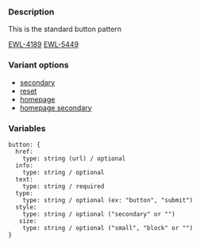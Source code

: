 ### Description
This is the standard button pattern

[EWL-4189](https://issues.ama-assn.org/browse/EWL-4189)
[EWL-5449](https://issues.ama-assn.org/browse/EWL-5449)

### Variant options
* [secondary](./?p=atoms-button-as-secondary)
* [reset](./?p=atoms-button-as-reset)
* [homepage](./?p=atoms-button-as-homepage)
* [homepage secondary](./?p=atoms-button-as-homepage-secondary)

### Variables
~~~
button: {
  href:
    type: string (url) / optional
  info:
    type: string / optional
  text:
    type: string / required
  type:
    type: string / optional (ex: "button", "submit")
  style:
    type: string / optional ("secondary" or "")
   size:
    type: string / optional ("small", "block" or "")
}
~~~
